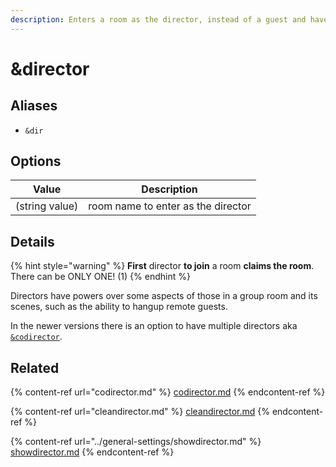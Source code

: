 ```yaml
---
description: Enters a room as the director, instead of a guest and have full control
---
```


# \&director

## Aliases

* `&dir`

## Options

| Value          | Description                        |
| -------------- | ---------------------------------- |
| (string value) | room name to enter as the director |

## Details

{% hint style="warning" %}
**First** director **to join** a room **claims the room**. There can be ONLY ONE! (1)
{% endhint %}

Directors have powers over some aspects of those in a group room and its scenes, such as the ability to hangup remote guests.

In the newer versions there is an option to have multiple directors aka [`&codirector`](codirector.md).

## Related

{% content-ref url="codirector.md" %}
[codirector.md](codirector.md)
{% endcontent-ref %}

{% content-ref url="cleandirector.md" %}
[cleandirector.md](cleandirector.md)
{% endcontent-ref %}

{% content-ref url="../general-settings/showdirector.md" %}
[showdirector.md](../general-settings/showdirector.md)
{% endcontent-ref %}
